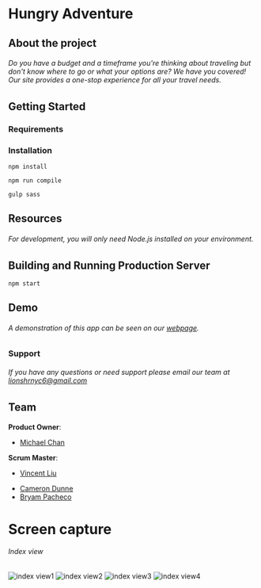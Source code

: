 # Hungry Adventure
## About the project
###### Do you have a budget and a timeframe you're thinking about traveling but don't know where to go or what your options are? We have you covered! Our site provides a one-stop experience for all your travel needs.
## Getting Started
### Requirements
### Installation
```
npm install
```
````
npm run compile
````
````
gulp sass
````
## Resources
###### For development, you will only need Node.js installed on your environment.
## Building and Running Production Server
````
npm start
````
## Demo
###### A demonstration of this app can be seen on our [webpage](http://www.hungryadventure.com).
### Support
###### If you have any questions or need support please email our team at lionshrnyc6@gmail.com
## Team
####
**Product Owner**:
* [Michael Chan](http://github.com/ThinkFWD)

**Scrum Master**:
* [Vincent Liu](https://github.com/supreme38)

<!-- **Development Team Members**: -->
* [Cameron Dunne](https://www.github.com/camdunne)
* [Bryam Pacheco](https://github.com/xbryan813x)


# Screen capture
###### Index view
![index view1](http://i300.photobucket.com/albums/nn38/bpacheco813/homeScreen_zpsg9zpk9lb.png)
![index view2](http://i300.photobucket.com/albums/nn38/bpacheco813/mainView2_zpsn2usu6jn.png)
![index view3](http://i300.photobucket.com/albums/nn38/bpacheco813/mainView3_zpsajuku74y.png)
![index view4](http://i300.photobucket.com/albums/nn38/bpacheco813/mainView4_zpsuswy6knl.png)
